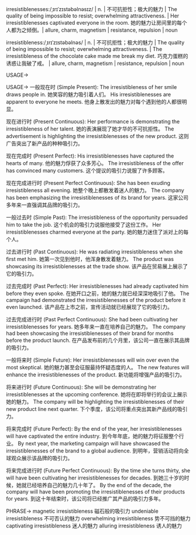 irresistiblenesses:/ˌɪrɪˈzɪstəbəlnəsɪz/ | n. | 不可抗拒性；极大的魅力 | The quality of being impossible to resist; overwhelming attractiveness. |  Her irresistiblenesses captivated everyone in the room. 她的魅力让房间里的每个人都为之倾倒。|  allure, charm, magnetism | resistance, repulsion | noun

irresistibleness:/ˌɪrɪˈzɪstəbəlnəs/ | n. | 不可抗拒性；极大的魅力 | The quality of being impossible to resist; overwhelming attractiveness. | The irresistibleness of the chocolate cake made me break my diet. 巧克力蛋糕的诱惑让我破了戒。 | allure, charm, magnetism | resistance, repulsion | noun


USAGE->

USAGE->
一般现在时 (Simple Present):
The irresistibleness of her smile draws people in.  她笑容的魅力吸引着人们。
His irresistiblenesses are apparent to everyone he meets.  他身上散发出的魅力对每个遇到他的人都很明显。

现在进行时 (Present Continuous):
Her performance is demonstrating the irresistibleness of her talent.  她的表演展现了她才华的不可抗拒性。
The advertisement is highlighting the irresistiblenesses of the new product.  这则广告突出了新产品的种种吸引力。

现在完成时 (Present Perfect):
His irresistiblenesses have captured the hearts of many.  他的魅力俘获了众多芳心。
The irresistibleness of the offer has convinced many customers.  这个提议的吸引力说服了许多顾客。

现在完成进行时 (Present Perfect Continuous):
She has been exuding irresistibleness all evening.  她整个晚上都散发着迷人的魅力。
The company has been emphasizing the irresistiblenesses of its brand for years.  这家公司多年来一直强调其品牌的吸引力。


一般过去时 (Simple Past):
The irresistibleness of the opportunity persuaded him to take the job. 这个机会的吸引力说服他接受了这份工作。
Her irresistiblenesses charmed everyone at the party. 她的魅力迷住了派对上的每个人。


过去进行时 (Past Continuous):
He was radiating irresistibleness when she first met him.  她第一次见到他时，他浑身散发着魅力。
The product was showcasing its irresistiblenesses at the trade show.  该产品在贸易展上展示了它的吸引力。


过去完成时 (Past Perfect):
Her irresistiblenesses had already captivated him before they even spoke.  在她开口之前，她的魅力就已经深深地吸引了他。
The campaign had demonstrated the irresistiblenesses of the product before it even launched.  该产品在上市之前，宣传活动就已经展现了它的吸引力。


过去完成进行时 (Past Perfect Continuous):
She had been cultivating her irresistiblenesses for years. 她多年来一直在培养自己的魅力。
The company had been showcasing the irresistiblenesses of their brand for months before the product launch.  在产品发布前的几个月里，该公司一直在展示其品牌的吸引力。



一般将来时 (Simple Future):
Her irresistiblenesses will win over even the most skeptical.  她的魅力甚至会征服最持怀疑态度的人。
The new features will enhance the irresistiblenesses of the product.  新功能将增强产品的吸引力。


将来进行时 (Future Continuous):
She will be demonstrating her irresistiblenesses at the upcoming conference.  她将在即将举行的会议上展示她的魅力。
The company will be highlighting the irresistiblenesses of their new product line next quarter.  下个季度，该公司将重点突出其新产品线的吸引力。



将来完成时 (Future Perfect):
By the end of the year, her irresistiblenesses will have captivated the entire industry.  到今年年底，她的魅力将征服整个行业。
By next year, the marketing campaign will have showcased the irresistiblenesses of the brand to a global audience.  到明年，营销活动将向全球观众展示该品牌的吸引力。




将来完成进行时 (Future Perfect Continuous):
By the time she turns thirty, she will have been cultivating her irresistiblenesses for decades.  到她三十岁的时候，她就已经培养自己的魅力几十年了。
By the end of the decade, the company will have been promoting the irresistiblenesses of their products for years.  到这十年结束时，该公司将已经推广其产品的吸引力多年。


PHRASE->
magnetic irresistibleness  磁石般的吸引力
undeniable irresistibleness 不可否认的魅力
overwhelming irresistibleness  势不可挡的魅力
captivating irresistibleness  迷人的魅力
alluring irresistibleness  诱人的魅力


